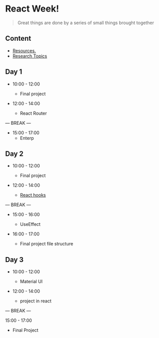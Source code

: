 
# React  Week!

> Great things are done by a series of small things brought together

  

## Content

  


- [Resources.](./resources.md)
- [Research Topics](./research-topics.md)

 ## Day 1
 
- 10:00 - 12:00
   - Final project

- 12:00 - 14:00
   - React Router 


— BREAK —

- 15:00 - 17:00
   - Enterp
 

  

## Day 2

  

- 10:00 - 12:00
  - Final project

- 12:00 - 14:00
  - [React hooks](https://react.dev/reference/react)

— BREAK —

- 15:00 - 16:00
   -  UseEffect

- 16:00 - 17:00
   -  Final project file structure 


## Day 3
 
- 10:00 - 12:00
   - Material UI 

- 12:00 - 14:00 
     - project in react 

   
— BREAK —

15:00 - 17:00 
   - Final Project 






